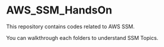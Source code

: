 # AWS_SSM_HandsOn
This repository contains codes related to AWS SSM.

You can walkthrough each folders to understand SSM Topics.